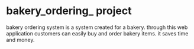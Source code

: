 # bakery_ordering_ project

bakery ordering system is a system created for a  bakery.
through this web application customers can easily buy and order bakery items.
it saves time and money.
